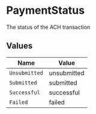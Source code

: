 # PaymentStatus

The status of the ACH transaction


## Values

| Name          | Value         |
| ------------- | ------------- |
| `Unsubmitted` | unsubmitted   |
| `Submitted`   | submitted     |
| `Successful`  | successful    |
| `Failed`      | failed        |